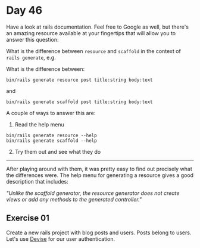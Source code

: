 # Day 46  
  
Have a look at rails documentation. Feel free to Google as well, but there's an amazing resource available at your fingertips that will allow you to answer this question:  
  
What is the difference between `resource` and `scaffold` in the context of `rails generate`, e.g.

What is the difference between:  
```
bin/rails generate resource post title:string body:text
```
and
```
bin/rails generate scaffold post title:string body:text
```

A couple of ways to answer this are:   
  
1. Read the help menu  
  
```
bin/rails generate resource --help
bin/rails generate scaffold --help
```

2. Try them out and see what they do  
  
---

After playing around with them, it was pretty easy to find out precisely what the differences were. The help menu for generating a resource gives a good description that includes:  
  
_"Unlike the scaffold generator, the resource generator does not create views or add any methods to the generated controller."_  
  
## Exercise 01  
  
Create a new rails project with blog posts and users. Posts belong to users. Let's use [Devise](https://github.com/heartcombo/devise) for our user authentication.  
  